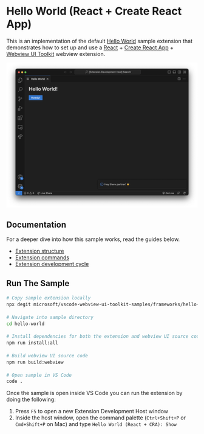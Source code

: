 # Hello World (React + Create React App)

This is an implementation of the default
[Hello World](https://github.com/microsoft/vscode-webview-ui-toolkit-samples/tree/main/default/hello-world)
sample extension that demonstrates how to set up and use a
[React](https://reactjs.org/) +
[Create React App](https://create-react-app.dev/) +
[Webview UI Toolkit](https://github.com/microsoft/vscode-webview-ui-toolkit)
webview extension.

![A screenshot of the sample extension.](./assets/hello-world.png)

## Documentation

For a deeper dive into how this sample works, read the guides below.

-   [Extension structure](./docs/extension-structure.md)
-   [Extension commands](./docs/extension-commands.md)
-   [Extension development cycle](./docs/extension-development-cycle.md)

## Run The Sample

```bash
# Copy sample extension locally
npx degit microsoft/vscode-webview-ui-toolkit-samples/frameworks/hello-world-react-cra hello-world

# Navigate into sample directory
cd hello-world

# Install dependencies for both the extension and webview UI source code
npm run install:all

# Build webview UI source code
npm run build:webview

# Open sample in VS Code
code .
```

Once the sample is open inside VS Code you can run the extension by doing the
following:

1. Press `F5` to open a new Extension Development Host window
2. Inside the host window, open the command palette (`Ctrl+Shift+P` or
   `Cmd+Shift+P` on Mac) and type `Hello World (React + CRA): Show`
